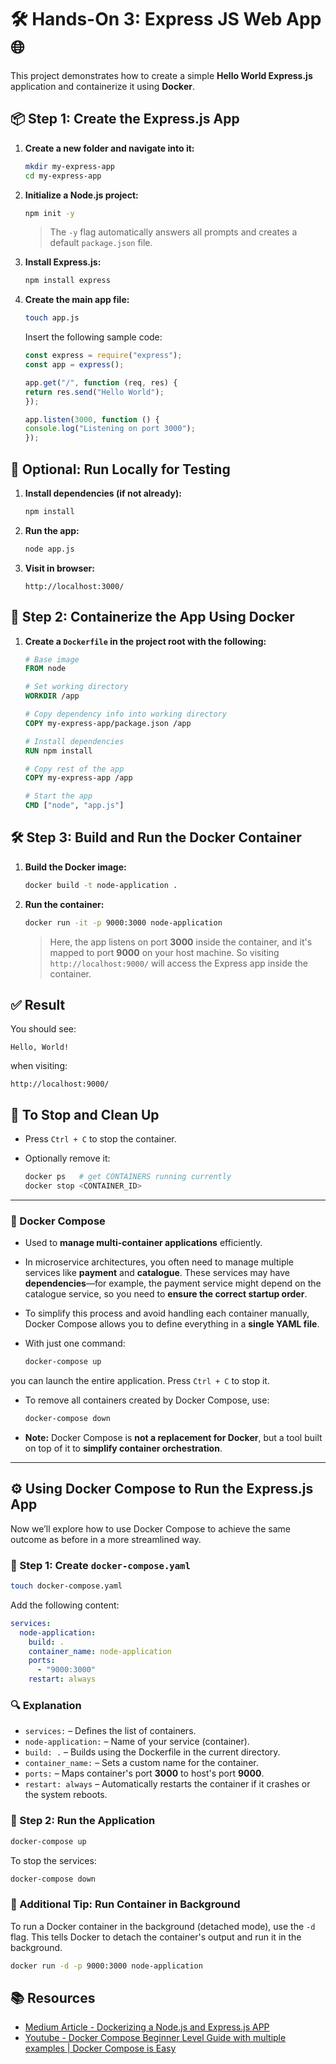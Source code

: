 # 🛠️ Hands-On 3: Express JS Web App 🌐

This project demonstrates how to create a simple **Hello World Express.js** application and containerize it using **Docker**.

## 📦 Step 1: Create the Express.js App

1. **Create a new folder and navigate into it:**

   ```bash
   mkdir my-express-app
   cd my-express-app

2. **Initialize a Node.js project:**

   ```bash
   npm init -y
   ```

   > The `-y` flag automatically answers all prompts and creates a default `package.json` file.

3. **Install Express.js:**

   ```bash
   npm install express
   ```

4. **Create the main app file:**

   ```bash
   touch app.js
   ```

   Insert the following sample code:

   ```js
   const express = require("express");
   const app = express();

   app.get("/", function (req, res) {
   return res.send("Hello World");
   });

   app.listen(3000, function () {
   console.log("Listening on port 3000");
   });
   ```


## 🧪 Optional: Run Locally for Testing

1. **Install dependencies (if not already):**

   ```bash
   npm install
   ```

2. **Run the app:**

   ```bash
   node app.js
   ```

3. **Visit in browser:**

   ```
   http://localhost:3000/
   ```

## 🐳 Step 2: Containerize the App Using Docker

1. **Create a `Dockerfile` in the project root with the following:**

   ```dockerfile
   # Base image
   FROM node

   # Set working directory
   WORKDIR /app

   # Copy dependency info into working directory
   COPY my-express-app/package.json /app

   # Install dependencies
   RUN npm install

   # Copy rest of the app
   COPY my-express-app /app

   # Start the app
   CMD ["node", "app.js"]
   ```

## 🛠️ Step 3: Build and Run the Docker Container

1. **Build the Docker image:**

   ```bash
   docker build -t node-application .
   ```

2. **Run the container:**

   ```bash
   docker run -it -p 9000:3000 node-application
   ```

   > Here, the app listens on port **3000** inside the container, and it's mapped to port **9000** on your host machine.
   > So visiting `http://localhost:9000/` will access the Express app inside the container.

## ✅ Result

You should see:

```
Hello, World!
```

when visiting:

```
http://localhost:9000/
```

## 🧹 To Stop and Clean Up

* Press `Ctrl + C` to stop the container.
* Optionally remove it:

  ```bash
  docker ps   # get CONTAINERS running currently
  docker stop <CONTAINER_ID>
  ```
---
### 🐳 Docker Compose

- Used to **manage multi-container applications** efficiently.
- In microservice architectures, you often need to manage multiple services like **payment** and **catalogue**. These services may have **dependencies**—for example, the payment service might depend on the catalogue service, so you need to **ensure the correct startup order**.
- To simplify this process and avoid handling each container manually, Docker Compose allows you to define everything in a **single YAML file**.
- With just one command:

  ```bash
  docker-compose up
  ```

you can launch the entire application.
Press `Ctrl + C` to stop it.

* To remove all containers created by Docker Compose, use:

  ```bash
  docker-compose down
  ```

* **Note:** Docker Compose is **not a replacement for Docker**, but a tool built on top of it to **simplify container orchestration**.
---

## ⚙️ Using Docker Compose to Run the Express.js App

Now we’ll explore how to use Docker Compose to achieve the same outcome as before in a more streamlined way.

### 📄 Step 1: Create `docker-compose.yaml`

```bash
touch docker-compose.yaml
```

Add the following content:

```yaml
services:
  node-application:
    build: .
    container_name: node-application
    ports:
      - "9000:3000"
    restart: always
```

### 🔍 Explanation

* `services:` – Defines the list of containers.
* `node-application:` – Name of your service (container).
* `build: .` – Builds using the Dockerfile in the current directory.
* `container_name:` – Sets a custom name for the container.
* `ports:` – Maps container's port **3000** to host's port **9000**.
* `restart: always` – Automatically restarts the container if it crashes or the system reboots.

### 🚀 Step 2: Run the Application

```bash
docker-compose up
```

To stop the services:

```bash
docker-compose down
```

### 🧪 Additional Tip: Run Container in Background

To run a Docker container in the background (detached mode), use the `-d` flag. This tells Docker to detach the container's output and run it in the background.

```bash
docker run -d -p 9000:3000 node-application
```

## 📚 Resources

* [Medium Article - Dockerizing a Node.js and Express.js APP](https://medium.com/@muhammadnaqeeb/dockerizing-a-node-js-and-express-js-app-9cb31cf9139e)
* [Youtube - Docker Compose Beginner Level Guide with multiple examples | Docker Compose is Easy](https://youtu.be/eYzIPGHxnQo?si=Se5GQDmBrXcy501X)